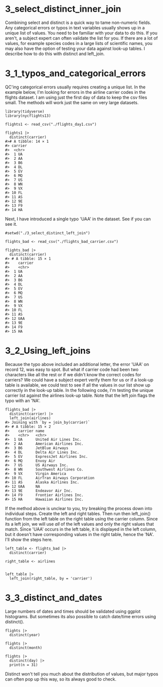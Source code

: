 
# 3_select_distinct_inner_join

Combining select and distinct is a quick way to tame non-numeric fields. Any categorical errors or typos in text variables usually shows up in a unique list of values. You need to be familiar with your data to do this. If you aren't, a subject expert can often validate the list for you. If there are a lot of values, for example species codes in a large lists of scientific names, you may also have the option of testing your data against look-up tables. I describe how to do this with distinct and left_join.



# 3_1_typos_and_categorical_errors

QC'ing categorical errors usually requires creating a unique list. In the example below, I'm looking for errors in the airline carrier codes in the flights dataset. I am using just the first day of data to keep the csv files small. The methods will work just the same on very large datasets. 
    
    library(tidyverse)
    library(nycflights13)

    flights1 <- read_csv("./flights_day1.csv")

    flights1 |>
      distinct(carrier)
    #># A tibble: 14 × 1
    #> carrier
    #>  <chr>  
    #>  1 UA     
    #>  2 AA     
    #>  3 B6     
    #>  4 DL     
    #>  5 EV     
    #>  6 MQ     
    #>  7 US     
    #>  8 WN     
    #>  9 VX     
    #> 10 FL     
    #> 11 AS     
    #> 12 9E     
    #> 13 F9     
    #> 14 HA     

      
Next, I have introduced a single typo 'UAA' in the dataset. See if you can see it.

    
    #setwd("./3_select_distinct_left_join")
    
    flights_bad <- read_csv("./flights_bad_carrier.csv")
    
    flights_bad |>
      distinct(carrier)   
    #> # A tibble: 15 × 1
    #>    carrier
    #>    <chr>  
    #>  1 UA     
    #>  2 AA     
    #>  3 B6     
    #>  4 DL     
    #>  5 EV     
    #>  6 MQ     
    #>  7 US     
    #>  8 WN     
    #>  9 VX     
    #> 10 FL     
    #> 11 AS     
    #> 12 UAA    
    #> 13 9E     
    #> 14 F9     
    #> 15 HA     

# 3_2_Using_left_joins    
    
Because the typo above included an additional letter, the error 'UAA' on record 12, was easy to spot. But what if carrier code had been two characters like all the rest or if we didn't know the correct codes for carriers? We could have a subject expert verify them for us or if a look-up table is available, we could test to see if all the values in our list show up correctly in the look-up table. In the following code, I'm testing the unique carrier list against the airlines look-up table. Note that the left join flags the typo with an 'NA'. 

    flights_bad |>
      distinct(carrier) |>
      left_join(airlines)
    #> Joining with `by = join_by(carrier)`
    #> # A tibble: 15 × 2
    #>    carrier name                       
    #>    <chr>   <chr>                      
    #>  1 UA      United Air Lines Inc.      
    #>  2 AA      American Airlines Inc.     
    #>  3 B6      JetBlue Airways            
    #>  4 DL      Delta Air Lines Inc.       
    #>  5 EV      ExpressJet Airlines Inc.   
    #>  6 MQ      Envoy Air                  
    #>  7 US      US Airways Inc.            
    #>  8 WN      Southwest Airlines Co.     
    #>  9 VX      Virgin America             
    #> 10 FL      AirTran Airways Corporation
    #> 11 AS      Alaska Airlines Inc.       
    #> 12 UAA     NA                         
    #> 13 9E      Endeavor Air Inc.          
    #> 14 F9      Frontier Airlines Inc.     
    #> 15 HA      Hawaiian Airlines Inc.   
    

If the method above is unclear to you, try breaking the process down into individual steps. Create the left and right tables. Then run then left_join() function from the left table on the right table using the carrier column. Since its a left join, we will use *all* of the left values and only the right values that match. Since 'UAA' occurs in the left table, it is displayed in the left column, but it doesn't have corresponding values in the right table, hence the 'NA'. I'll show the steps here.

    left_table <- flights_bad |>
      distinct(carrier) 
  
    right_table <- airlines
    
    
    left_table |>
      left_join(right_table, by = 'carrier')



# 3_3_distinct_and_dates

Large numbers of dates and times should be validated using ggplot histograms. But sometimes its also possible to catch date/time errors using distinct().

    flights |> 
      distinct(year)
    
    flights |>
      distinct(month)
    
    flights |>
      distinct(day) |>
      print(n = 31)

Distinct won't tell you much about the distribution of values, but major typos can often pop up this way, so its always good to check.


  
